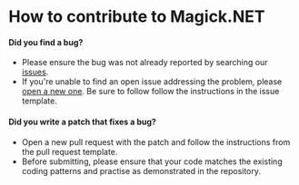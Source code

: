 # How to contribute to Magick.NET

#### Did you find a bug?

- Please ensure the bug was not already reported by searching our [issues](https://github.com/dlemstra/Magick.NET/issues).
- If you're unable to find an open issue addressing the problem, please [open a new one](https://github.com/dlemstra/Magick.NET/issues/new/choose).
  Be sure to follow follow the instructions in the issue template.

#### Did you write a patch that fixes a bug?

- Open a new pull request with the patch and follow the instructions from the pull request template.
- Before submitting, please ensure that your code matches the existing coding patterns and practise as demonstrated in the repository.